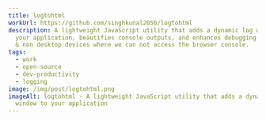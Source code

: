 ```yaml
---
title: logtohtml
workUrl: https://github.com/singhkunal2050/logtohtml
description: A lightweight JavaScript utility that adds a dynamic log window to
  your application, beautifies console outputs, and enhances debugging on mobile
  & non desktop devices where we can not access the browser console.
tags:
  - work
  - open-source
  - dev-productivity
  - logging
image: /img/post/logtohtml.png
imageAlt: logtohtml - A lightweight JavaScript utility that adds a dynamic log
  window to your application
---
```

